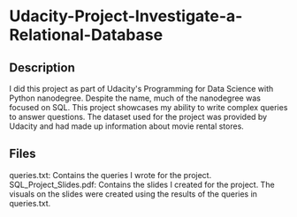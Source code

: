 # Udacity-Project-Investigate-a-Relational-Database

## Description
I did this project as part of Udacity's Programming for Data Science with Python nanodegree. Despite the name, much of the nanodegree was focused on SQL. This project showcases my ability to write complex queries to answer questions. The dataset used for the project was provided by Udacity and had made up information about movie rental stores. 

## Files
queries.txt: Contains the queries I wrote for the project.
SQL_Project_Slides.pdf: Contains the slides I created for the project. The visuals on the slides were created using the results of the queries in queries.txt.
